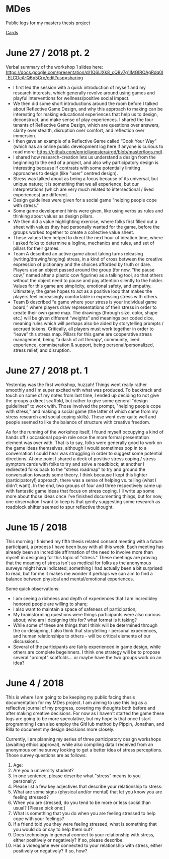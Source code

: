 # MDes
Public logs for my masters thesis project

[Cards](Cards.md)


# June 27 / 2018 pt. 2
Verbal summary of the workshop 1 slides here: https://docs.google.com/presentation/d/1Q6lJXk8_cQ8v7g1IMGIROAgRdq0I-ELCDcA-Q6p5Cro/edit?usp=sharing

- I first led the session with a quick introduction of myself and my research interests, which generally revolve around using games and playful interventions for wellness/positive social impact.
- We then did some short introductions around the room before I talked about Reflective Game Design, and why this approach to making can be interesting for making educational experiences that help us to design, deconstruct, and make sense of play experiences. I shared the four tenants of Reflective Game Design, which are questions over answers, clarity over stealth, disruption over comfort, and reflection over immersion.
- I then gave an example of a Reflective Game called “Cook Your Way” (which has an online public development log here if anyone is curious to read more: https://github.com/enricllagostera/rgd/blob/master/logs.md).
- I shared how research-creation lets us understand a design from the beginning to the end of a project, and also why participatory design is interesting because if contrasts with some potentially limiting approaches to design (like "user" centred design).
- Stress was talked about as being a focus because of its universal, but unique nature; it is something that we all experience, but our interpretations (which are very much related to intersectional / lived experiences) are different. 
- Design guidelines were given for a social game "helping people cope with stress."
- Some game development hints were given, like using verbs as rules and thinking about values as design pillars. 
- We then did a value highlighting exercise, where folks first filled out a sheet with values they had personally wanted for the game, before the groups worked together to create a collective value sheet.
- These values then helped to direct the next hour of ideation time, where I asked folks to determine a logline, mechanics and rules, and set of pillars for their games.
- Team A described an active game about taking turns releasing (writing/drawing/singing) stress, in a kind of cross between the creative expression of pictionary and the choices afforded by truth or dare. Players use an object passed around the group (for now, “the pause cow,” named after a plastic cow figurine) as a talking tool, so that others without the object need to pause and pay attention silently to the holder. Values for this game are simplicity, emotional safety, and empathy. Ultimately, the game hopes to act as a positive loop that makes the players feel increasingly comfortable in expressing stress with others. 
- Team B described “a game where your stress is your individual game board,” where players draw representations of their stress in order to create their own game map. The drawings (through size, color, shape etc.) will be given different “weights” and meanings per coded dice, meaning rules which will perhaps also be aided by storytelling prompts  / accrued tokens. Critically, all players must work together in order to “leave” this stress map. Pillars for this game are cooperative stress management, being “a dash of art therapy’, community, lived experience, commiseration & support, being personal/personalized, stress relief, and disruption.

# June 27 / 2018 pt. 1

Yesterday was the first workshop, huzzah! Things went really rather smoothly and I'm super excited with what was produced. To backtrack and touch on some of my notes from last time, I ended up deciding to not give the groups a direct scaffold, but rather to give some general "design guidelines" to work with. Those involved the prompt, "helping people cope with stress," and making a social game (the latter of which came from my stress research and social coping skills). These went over quite well and people seemed to like the balance of structure with creative freedom.

As for the running of the workshop itself, I found myself occupying a kind of hands off / occasional pop-in role once the more formal presentation element was over with. That is to say, folks were generally good to work on the game ideas themselves, although I would sometimes pop in to a conversation I could hear was struggling in order to suggest some potential directions. At one point I shared a deck of positive stress coping / stress symptom cards with folks to try and solve a roadblock; at another  I redirected folks back to the "stress roadmap" to try and ground the conversation towards some theory. I think because I kept this lighter (participatory!) approach, there was a sense of helping vs. telling (what I didn't want). In the end, two groups of four and three respectively came up with fantastic game ideas that focus on stress coping. I'll write up some more about those ideas once I've finished documenting things, but for now, one observation I want to keep is that gently suggesting some research as roadblock shifter seemed to spur reflective thought.

# June 15 / 2018

This morning I finished my fifth thesis related consent meeting with a future participant, a process I have been busy with all this week. Each meeting has already been an incredible affirmation of the need to involve more than myself in designing for this topic of "stress." These meetings are proving that the meaning of stress isn't as medical for folks as the anonymous surveys might have indicated; something I had actually been a bit surprised to read, but for me it makes me wonder if perhaps we can aim to find a balance between physical and mental/emotional experiences.

Some quick observations:
- I am seeing a richness and depth of experiences that I am incredibley honored people are willing to share;
- I also want to maintain a space of safeness of participation;
- My brainstorming questions were things participants were also curious about; who am I designing this for? what format is it taking? 
- While some of these are things that I think will be determined through the co-designing, I also think that storytelling - personal experiences, and human relationships to others - will be critical elements of our discussions.
- Several of the participants are fairly experienced in game design, while others are complete begeinners. I think one strategy will be to propose several "prompt" scaffolds... or maybe have the two groups work on an idea? 


# June 4 / 2018
This is where I am going to be keeping my public facing thesis documentation for my MDes project. I am aiming to use this log as a reflective journal of my progress, covering my thoughts both before and after making creative decisions. For now as I haven't started the game these logs are going to be more speculative, but my hope is that once I start programming I can also employ the GitHub method by Pippin, Jonathan, and Rilla to document my design decisions more closely.

Currently, I am planning my series of three participatory design workshops (awaiting ethics approval), while also compiling data I received from an anonymous online survey looking to get a better idea of stress perceptions. Those survey questions are as follows:

1. Age:	
2. Are you a university student?	
3. In one sentence, please describe what "stress" means to you personally:	
4. Please list a few key adjectives that describe your relationship to stress:	
5. What are some signs (physical and/or mental) that let you know you are feeling stressed?	
6. When you are stressed, do you tend to be more or less social than usual?  [Please pick one:]	
7. What is something that you do when you are feeling stressed to help cope with your feelings? 	
8. If a friend told you they were feeling stressed, what is something that you would do or say to help them out?	
9. Does technology in general connect to your relationship with stress, either positively or negatively? If so, please describe:	
10. Has a videogame ever connected to your relationship with stress, either positively or negatively? If so, how?
